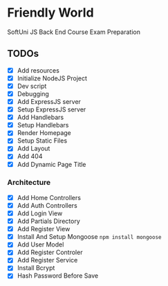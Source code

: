 # Friendly World
SoftUni JS Back End Course Exam Preparation

## TODOs
- [x] Add resources
- [x] Initialize NodeJS Project
- [x] Dev script
- [x] Debugging
- [x] Add ExpressJS server
- [x] Setup ExpressJS server
- [x] Add Handlebars
- [x] Setup Handlebars
- [x] Render Homepage
- [x] Setup Static Files
- [x] Add Layout
- [x] Add 404
- [x] Add Dynamic Page Title

### Architecture
- [x] Add Home Controllers
- [x] Add Auth Controllers
- [x] Add Login View
- [x] Add Partials Directory
- [x] Add Register View
- [x] Install And Setup Mongoose `npm install mongoose`
- [x] Add User Model
- [x] Add Register Controler
- [x] Add Register Service
- [x] Install Bcrypt
- [x] Hash Password Before Save
